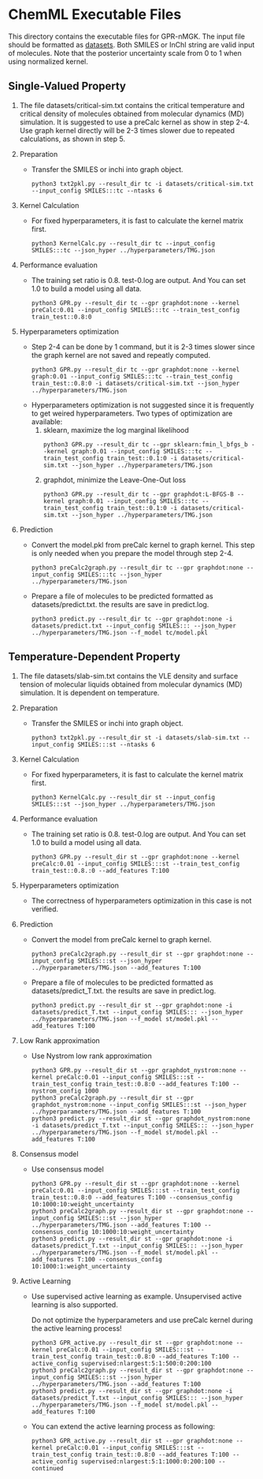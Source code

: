 # ChemML Executable Files
This directory contains the executable files for GPR-nMGK. The input file 
should be formatted as [datasets](https://github.com/Xiangyan93/ChemML/tree/main/run/datasets). 
Both SMILES or InChI string are valid input of molecules.
Note that the posterior uncertainty scale from 0 to 1 when using normalized 
kernel.

## Single-Valued Property
1. The file datasets/critical-sim.txt contains the critical temperature and
critical density of molecules obtained from molecular dynamics (MD) simulation.
It is suggested to use a preCalc kernel as show in step 2-4. Use graph kernel
directly will be 2-3 times slower due to repeated calculations, as shown in 
step 5.

2. Preparation
    - Transfer the SMILES or inchi into graph object.
        ```
        python3 txt2pkl.py --result_dir tc -i datasets/critical-sim.txt --input_config SMILES:::tc --ntasks 6
        ```
3. Kernel Calculation
    - For fixed hyperparameters, it is fast to calculate the kernel matrix first.
        ```
        python3 KernelCalc.py --result_dir tc --input_config SMILES:::tc --json_hyper ../hyperparameters/TMG.json
        ```
4. Performance evaluation
    - The training set ratio is 0.8. test-0.log are output. And
        You can set 1.0 to build a model using all data.
        ```
        python3 GPR.py --result_dir tc --gpr graphdot:none --kernel preCalc:0.01 --input_config SMILES:::tc --train_test_config train_test::0.8:0
        ```
5. Hyperparameters optimization
    - Step 2-4 can be done by 1 command, but it is 2-3 times slower since the 
        graph kernel are not saved and repeatly computed.
        ```
        python3 GPR.py --result_dir tc --gpr graphdot:none --kernel graph:0.01 --input_config SMILES:::tc --train_test_config train_test::0.8:0 -i datasets/critical-sim.txt --json_hyper ../hyperparameters/TMG.json
        ```
    - Hyperparameters optimization is not suggested since it is frequently to 
        get weired hyperparameters. Two types of optimization are available:
        1. sklearn, maximize the log marginal likelihood
            ```
            python3 GPR.py --result_dir tc --gpr sklearn:fmin_l_bfgs_b --kernel graph:0.01 --input_config SMILES:::tc --train_test_config train_test::0.1:0 -i datasets/critical-sim.txt --json_hyper ../hyperparameters/TMG.json
            ```
        2. graphdot, minimize the Leave-One-Out loss
            ```
            python3 GPR.py --result_dir tc --gpr graphdot:L-BFGS-B --kernel graph:0.01 --input_config SMILES:::tc --train_test_config train_test::0.1:0 -i datasets/critical-sim.txt --json_hyper ../hyperparameters/TMG.json
            ```
6. Prediction
    - Convert the model.pkl from preCalc kernel to graph kernel. This step is 
        only needed when you prepare the model through step 2-4.
        ```
        python3 preCalc2graph.py --result_dir tc --gpr graphdot:none --input_config SMILES:::tc --json_hyper ../hyperparameters/TMG.json
        ```
    - Prepare a file of molecules to be predicted formatted as datasets/predict.txt.
        the results are save in predict.log.
        ```
        python3 predict.py --result_dir tc --gpr graphdot:none -i datasets/predict.txt --input_config SMILES::: --json_hyper ../hyperparameters/TMG.json --f_model tc/model.pkl
        ```

## Temperature-Dependent Property
1. The file datasets/slab-sim.txt contains the VLE density and surface tension of 
molecular liquids obtained from molecular dynamics (MD) simulation. It is 
dependent on temperature.

2. Preparation
    - Transfer the SMILES or inchi into graph object.
        ```
        python3 txt2pkl.py --result_dir st -i datasets/slab-sim.txt --input_config SMILES:::st --ntasks 6
        ```
3. Kernel Calculation
    - For fixed hyperparameters, it is fast to calculate the kernel matrix first.
        ```
        python3 KernelCalc.py --result_dir st --input_config SMILES:::st --json_hyper ../hyperparameters/TMG.json
        ```
4. Performance evaluation
    - The training set ratio is 0.8. test-0.log are output. And
        You can set 1.0 to build a model using all data.
        ```
        python3 GPR.py --result_dir st --gpr graphdot:none --kernel preCalc:0.01 --input_config SMILES:::st --train_test_config train_test::0.8.:0 --add_features T:100
        ```
5. Hyperparameters optimization
    - The correctness of hyperparameters optimization in this case is not verified.
6. Prediction
    - Convert the model from preCalc kernel to graph kernel.
        ```
        python3 preCalc2graph.py --result_dir st --gpr graphdot:none --input_config SMILES:::st --json_hyper ../hyperparameters/TMG.json --add_features T:100
        ```
    - Prepare a file of molecules to be predicted formatted as datasets/predict_T.txt.
        the results are save in predict.log.
        ```
        python3 predict.py --result_dir st --gpr graphdot:none -i datasets/predict_T.txt --input_config SMILES::: --json_hyper ../hyperparameters/TMG.json --f_model st/model.pkl --add_features T:100
        ```

7. Low Rank approximation
    - Use Nystrom low rank approximation
        ```
        python3 GPR.py --result_dir st --gpr graphdot_nystrom:none --kernel preCalc:0.01 --input_config SMILES:::st --train_test_config train_test::0.8:0 --add_features T:100 --nystrom_config 1000
        python3 preCalc2graph.py --result_dir st --gpr graphdot_nystrom:none --input_config SMILES:::st --json_hyper ../hyperparameters/TMG.json --add_features T:100
        python3 predict.py --result_dir st --gpr graphdot_nystrom:none -i datasets/predict_T.txt --input_config SMILES::: --json_hyper ../hyperparameters/TMG.json --f_model st/model.pkl --add_features T:100
        ```
8. Consensus model
    - Use consensus model
        ```
        python3 GPR.py --result_dir st --gpr graphdot:none --kernel preCalc:0.01 --input_config SMILES:::st --train_test_config train_test::0.8:0 --add_features T:100 --consensus_config 10:1000:10:weight_uncertainty
        python3 preCalc2graph.py --result_dir st --gpr graphdot:none --input_config SMILES:::st --json_hyper ../hyperparameters/TMG.json --add_features T:100 --consensus_config 10:1000:10:weight_uncertainty
        python3 predict.py --result_dir st --gpr graphdot:none -i datasets/predict_T.txt --input_config SMILES::: --json_hyper ../hyperparameters/TMG.json --f_model st/model.pkl --add_features T:100 --consensus_config 10:1000:1:weight_uncertainty
        ```
9. Active Learning
    - Use supervised active learning as example. Unsupervised active learning 
        is also supported. 
        
        Do not optimize the hyperparameters and use preCalc 
        kernel during the active learning process! 
        ```
        python3 GPR_active.py --result_dir st --gpr graphdot:none --kernel preCalc:0.01 --input_config SMILES:::st --train_test_config train_test::0.8:0 --add_features T:100 --active_config supervised:nlargest:5:1:500:0:200:100
        python3 preCalc2graph.py --result_dir st --gpr graphdot:none --input_config SMILES:::st --json_hyper ../hyperparameters/TMG.json --add_features T:100
        python3 predict.py --result_dir st --gpr graphdot:none -i datasets/predict_T.txt --input_config SMILES::: --json_hyper ../hyperparameters/TMG.json --f_model st/model.pkl --add_features T:100
        ```
    - You can extend the active learning process as following:
        ```
        python3 GPR_active.py --result_dir st --gpr graphdot:none --kernel preCalc:0.01 --input_config SMILES:::st --train_test_config train_test::0.8:0 --add_features T:100 --active_config supervised:nlargest:5:1:1000:0:200:100 --continued
        ```
